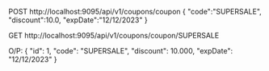 POST
http://localhost:9095/api/v1/coupons/coupon
{
"code":"SUPERSALE",
"discount":10.0,
"expDate":"12/12/2023"
}

GET
http://localhost:9095/api/v1/coupons/coupon/SUPERSALE

O/P:
{
"id": 1,
"code": "SUPERSALE",
"discount": 10.000,
"expDate": "12/12/2023"
}